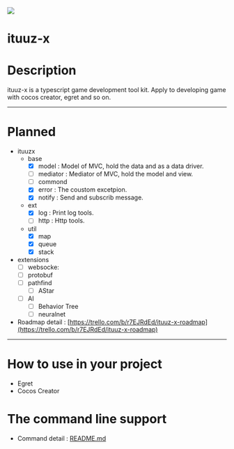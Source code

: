 <img src="http://ww1.sinaimg.cn/large/0060lm7Tgy1finqq0pk5lj303k03kjr9.jpg">  

ituuz-x
============

# Description
ituuz-x is a typescript game development tool kit. Apply to developing game with cocos creator, egret and so on.

------------

# Planned
- ituuzx
	- base
		- [x] model : Model of MVC, hold the data and as a data driver.
		- [ ] mediator : Mediator of MVC, hold the model and view.
		- [ ] commond
		- [x] error : The coustom excetpion.
		- [x] notify : Send and subscrib message.
	- ext
		- [x] log : Print log tools.
		- [ ] http : Http tools.
	- util
		- [x] map
		- [x] queue
		- [x] stack 
- extensions
	- [ ] websocke: 
	- [ ] protobuf
	- [ ] pathfind
		- [ ] AStar
	- [ ] AI
		- [ ] Behavior Tree
		- [ ] neuralnet

- Roadmap detail : [https://trello.com/b/r7EJRdEd/ituuz-x-roadmap](https://trello.com/b/r7EJRdEd/ituuz-x-roadmap)
------------

# How to use in your project
- Egret
- Cocos Creator

# The command line support
- Command detail : [README.md](https://github.com/yue19870813/ituuz-x/blob/master/tools/README.md)


